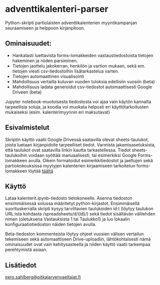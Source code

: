 # adventtikalenteri-parser
Python-skripti partiolaisten adventtikalenterien myyntikampanjan seuraamiseen ja helppoon kirjanpitoon.

## Ominaisuudet:
* Hankalasti luettavista forms-lomakkeiden vastaustiedostoista tietojen hakeminen ja niiden parsiminen.
* Tietojen jaottelu jakokerran, henkilön ja vartion mukaan, sekä em. tietojen viesti csv-tiedostoihin lisätarkastelua varten.
* Tietojen automaattinen visualisointi 
* Mahdollisuus vertailla kuluvan vuoden tuloksia edellisiin vuosiin (beta)
* Mahdollisuus ladata generoidut csv-tiedostot automaattisesti Google Driveen (beta)

Jupyter notebook-muotoisesta tiedostosta voi ajaa vain käytön kannalta tarpeellisia soluja, ja koodia voi muokata helposti eri käyttötarkoitusten mukaiseksi (esim. kalenterimyynnin eri maksutavat)

## Esivalmistelut
Skriptin käyttö vaatii Google Drivessä saatavilla olevat sheets-taulukot, joista luetaan kirjanpidolle tarpeelliset tiedot. Varmista jakamisasetuksista, että taulukot ovat saatavilla linkin kautta tarkastellessa. Tiedot sheets-taulukoihin voidaan syöttää manuaalisesti, tai esimerkiksi Google Forms-lomakkeen avulla. Oikein formatoidut esimerkkitiedostot ja jaettujen sekä partiokokouksissa myytyjen kalenterien kirjaamiseen tarkoitetun forms-lomakkeen löytää [täältä](https://drive.google.com/drive/folders/13HdHvY2r0BYls6KIXyI85DGaW3gja3FK?usp=sharing)

## Käyttö
Lataa kalenterit.ipynb-tiedosto tietokoneelle. Asenna tiedoston ensimmäisessä solussa määritetyt python-kirjastot. Ensimmäisellä suorituskerralla skripti kysyy tarvittavien taulukoiden id:t (löytyy taulukon URL:ista kohdasta /spreadsheets/d/{id}/) sekä tiedot sisältävän välilehden nimen (oletuksena Vastauksista 1 tai Taulukko1) ja luo lokaalin konfiguraatiotiedoston näiden tietojen avulla.

Beta-tiedoston kommenteista löytyy ohjeet vuosien välisen vertailun tekemiseen sekä automaattiseen Drive-uploadiin, lähtökohtaisesti nämä ominaisuudet ovat vain kehitysasteella ja niiden käyttö vaatii tarkempaa perehtymistä asiaan.

## Lisätiedot
[eero.sahlberg@pitkajarvenvaeltajat.fi](mailto:eero.sahlberg@pitkajarvenvaeltajat.fi)
